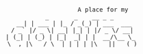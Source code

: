 <div style="text-align:center">
<pre>                  A place for my
     _       _    __ _ _
  __| | ___ | |_ / _(_) | ___  ___
 / _` |/ _ \| __| |_| | |/ _ \/ __|
| (_| | (_) | |_|  _| | |  __/\__ \_
 \__,_|\___/ \__|_| |_|_|\___||___(_)</pre></div>
